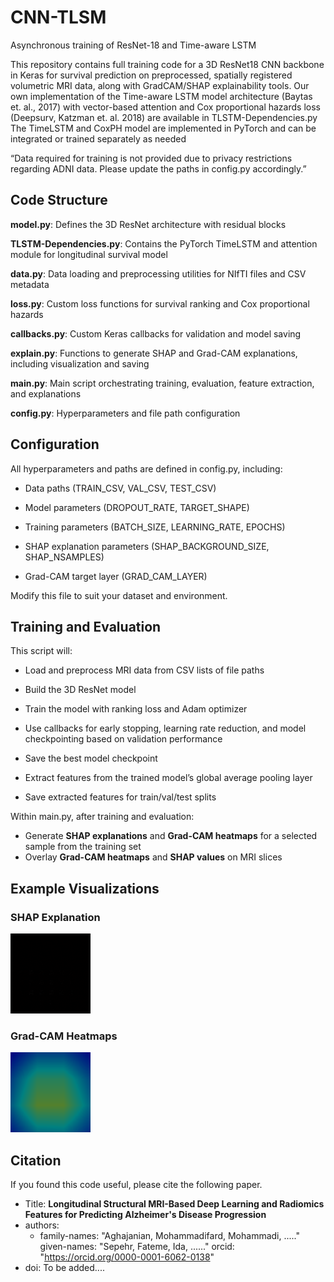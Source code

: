 # CNN-TLSM
Asynchronous training of ResNet-18 and Time-aware LSTM

This repository contains full training code for a 3D ResNet18 CNN backbone in Keras for survival prediction on preprocessed, spatially registered volumetric MRI data, along with GradCAM/SHAP explainability tools. 
Our own implementation of the Time-aware LSTM model architecture (Baytas et. al., 2017) with vector-based attention and Cox proportional hazards loss (Deepsurv, Katzman et. al. 2018) are available in TLSTM-Dependencies.py The TimeLSTM and CoxPH model are implemented in PyTorch and can be integrated or trained separately as needed

“Data required for training is not provided due to privacy restrictions regarding ADNI data. Please update the paths in config.py accordingly.”

## Code Structure

**model.py**: Defines the 3D ResNet architecture with residual blocks

**TLSTM-Dependencies.py**: Contains the PyTorch TimeLSTM and attention module for longitudinal survival model

**data.py**: Data loading and preprocessing utilities for NIfTI files and CSV metadata

**loss.py**: Custom loss functions for survival ranking and Cox proportional hazards

**callbacks.py**: Custom Keras callbacks for validation and model saving

**explain.py**: Functions to generate SHAP and Grad-CAM explanations, including visualization and saving

**main.py**: Main script orchestrating training, evaluation, feature extraction, and explanations

**config.py**: Hyperparameters and file path configuration

## Configuration
All hyperparameters and paths are defined in config.py, including:

- Data paths (TRAIN_CSV, VAL_CSV, TEST_CSV)

- Model parameters (DROPOUT_RATE, TARGET_SHAPE)

- Training parameters (BATCH_SIZE, LEARNING_RATE, EPOCHS)

- SHAP explanation parameters (SHAP_BACKGROUND_SIZE, SHAP_NSAMPLES)

- Grad-CAM target layer (GRAD_CAM_LAYER)

Modify this file to suit your dataset and environment.

## Training and Evaluation

This script will:

- Load and preprocess MRI data from CSV lists of file paths

- Build the 3D ResNet model

- Train the model with ranking loss and Adam optimizer

- Use callbacks for early stopping, learning rate reduction, and model checkpointing based on validation performance

- Save the best model checkpoint

- Extract features from the trained model’s global average pooling layer

- Save extracted features for train/val/test splits
	
Within main.py, after training and evaluation:

- Generate **SHAP explanations** and **Grad-CAM heatmaps** for a selected sample from the training set  
- Overlay **Grad-CAM heatmaps** and **SHAP values** on MRI slices  

## Example Visualizations


### SHAP Explanation
![Red and blue values corresponding to minimum and maximum SHAP values](images/shap_3d.gif)

### Grad-CAM Heatmaps
![Grad-CAM Heatmap with red regions indicating highest activations for the model’s predictions](images/gradcam_3d.gif)




## Citation

If you found this code useful, please cite the following paper.

- Title: **Longitudinal Structural MRI-Based Deep Learning and Radiomics Features for Predicting Alzheimer's Disease Progression**
- authors:
  - family-names: "Aghajanian, Mohammadifard, Mohammadi, ....."
    given-names: "Sepehr, Fateme, Ida, ......"
    orcid: "https://orcid.org/0000-0001-6062-0138"
- doi: To be added....
